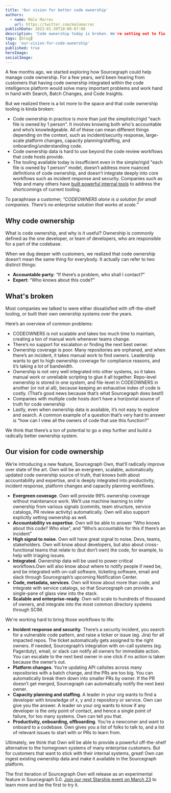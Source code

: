 ```yaml
---
title: 'Our vision for better code ownership'
authors:
  - name: Malo Marrec
    url: https://twitter.com/malomarrec
publishDate: 2023-01-30T10:00-07:00
description: 'Code ownership today is broken. We're setting out to fix it.'
tags: [blog]
slug: 'our-vision-for-code-ownership'
published: true
heroImage:
socialImage:
---
```


A few months ago, we started exploring how Sourcegraph could help manage code ownership. For a few years, we’d been hearing from customers that having code ownership integrated within the code intelligence platform would solve many important problems and work hand in hand with Search, Batch Changes, and Code Insights. 

But we realized there is a lot more to the space and that code ownership tooling is kinda broken:

- Code ownership in practice is more than just the simplistic/rigid "each file is owned by 1 person". It involves knowing both who's accountable and who’s knowledgeable. All of these can mean different things depending on the context, such as incident/security response, large-scale platform changes, capacity planning/staffing, and onboarding/understanding code.
- Code ownership data is hard to use beyond the code review workflows that code hosts provide.
- The tooling available today is insufficient even in the simple/rigid "each file is owned by 1 person" model, doesn’t address more nuanced definitions of code ownership, and doesn’t integrate deeply into core workflows such as incident response and security. Companies such as Yelp and many others have [built powerful internal tools](https://engineeringblog.yelp.com/2021/01/whose-code-is-it-anyway.html) to address the shortcomings of current tooling.

To paraphrase a customer, *”CODEOWNERS alone is a solution for small companies. There’s no enterprise solution that works at scale.”*

## Why code ownership

What is code ownership, and why is it useful? Ownership is commonly defined as the one developer, or team of developers, who are responsible for a part of the codebase. 

When we dug deeper with customers, we realized that code ownership doesn’t mean the same thing for everybody. It actually can refer to two distinct things:

- **Accountable party**: “If there’s a problem, who shall I contact?”
- **Expert**: “Who knows about this code?”

## What's broken

Most companies we talked to were either dissatisfied with off-the-shelf tooling, or built their own ownership systems over the years. 

Here’s an overview of common problems:

- CODEOWNERS is not scalable and takes too much time to maintain, creating a ton of manual work whenever teams change. 
- There’s no support for escalation or finding the next best owner.
- Ownership coverage is poor. Many repositories are orphaned, and when there’s an incident, it takes manual work to find owners. Leadership wants to get to high ownership coverage for compliance reasons, and it’s taking a lot of bandwidth.
- Ownership is not very well integrated into other systems, so it takes manual work or unreliable scripting to glue it all together.
Repo-level ownership is stored in one system, and file-level in CODEOWNERS in another (or not al all), because keeping an exhaustive index of code is costly. (That’s good news because that’s what Sourcegraph does best!)
- Companies with multiple code hosts don’t have a horizontal source of truth for code ownership
- Lastly, even when ownership data is available, it’s not easy to explore and search. A common example of a question that’s very hard to answer is “how can I view all the owners of code that use this function?”

We think that there’s a ton of potential to go a step further and build a radically better ownership system.

## Our vision for code ownership

We’re introducing a new feature, Sourcegraph Own, that’ll radically improve over state of the art. Own will be an evergreen, scalable, automatically updated code ownership source of truth, that knows both about accountability and expertise, and is deeply integrated into productivity, incident response, platform changes and capacity planning workflows.

- **Evergreen coverage**. Own will provide 99% ownership coverage without maintenance work. We’ll use machine learning to infer ownership from various signals (commits, team structure, service catalogs, PR review activity) automatically. Own will also support explicitly setting ownership as well.
- **Accountability vs expertise**. Own will be able to answer “Who knows about this code? Who else”, and “Who’s accountable for this if there’s an incident”
- **High signal to noise**. Own will have great signal to noise.
Devs, teams, stakeholders. Own will know about developers, but also about cross-functional teams that relate to (but don’t own) the code, for example, to help with triaging issues.
- **Integrated**. Ownership data will be used to power critical workflows.Own will also know about where to notify people if need be, and be integrated with on-call software, ticketing software, email and slack through Sourcegraph’s upcoming Notification Center.
- **Code, metadata, services**. Own will know about more than code, and integrate with service catalogs, so that Sourcegraph can provide a single-pane of glass view into the stack.
- **Scalable and enterprise-ready**. Own will scale to hundreds of thousand of owners, and integrate into the most common directory systems through SCIM.

We're working hard to bring those workflows to life:

- **Incident response and security**. There’s a security incident, you search for a vulnerable code pattern, and raise a ticker or issue (eg. Jira) for all impacted repos. The ticket automatically gets assigned to the right owners. If needed, Sourcegraph’s integration with on-call systems (eg. Pagerduty), email, or slack can notify all owners for immediate action. You can escalate to the next best owner in one click if no action is taken because the owner’s out.
- **Platform changes**. You’re updating API callsites across many repositories with a batch change, and the PRs are too big. You can automatically break them down into smaller PRs by owner. If the PR doesn’t get merged, Sourcegraph can automatically notify the next best owner.
- **Capacity planning and staffing**. A leader in your org wants to find a developer with knowledge of x, y and z repository or service. Own can give you the answer. A leader on your org wants to know if any developer is the only point of contact, and hence a single point of failure, for too many systems. Own can tell you that.
- **Productivity, onboarding, offboarding**. You’re a newcomer and want to onboard to a codebase. Own gives you a list of folks to talk to, and a list of relevant issues to start with or PRs to learn from.

Ultimately, we think that Own will be able to provide a powerful off-the-shelf alternative to the homegrown systems of many enterprise customers. But for customers that want to stick with their internal systems, great! Own can ingest existing ownership data and make it available in the Sourcegraph platform.

The first iteration of Sourcegraph Own will release as an experimental feature in Sourcegraph 5.0. [Join our next Starship event on March 23](http://about.sourcegraph.com/starship) to learn more and be the first to try it.